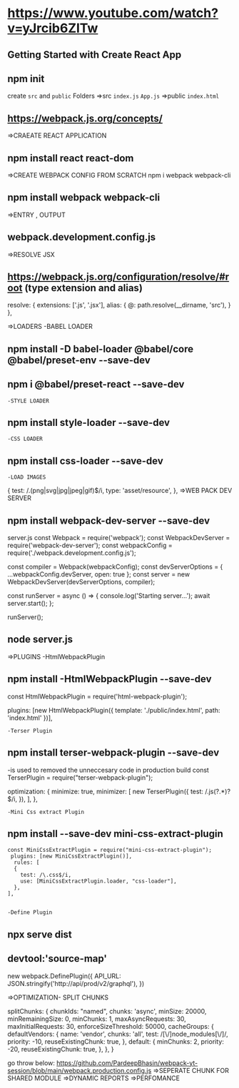 # https://www.youtube.com/watch?v=yJrcib6ZITw

## Getting Started with Create React App

## npm init
create `src` and `public` Folders
=>src
    `index.js`
    `App.js`
=>public
    `index.html`

## https://webpack.js.org/concepts/
=>CRAEATE REACT APPLICATION 
## npm install react react-dom
=>CREATE WEBPACK  CONFIG  FROM SCRATCH  npm i webpack webpack-cli
## npm install webpack webpack-cli
=>ENTRY , OUTPUT 
## webpack.development.config.js 
=>RESOLVE JSX
## https://webpack.js.org/configuration/resolve/#root  (type extension and alias)
 resolve: {
    extensions: ['.js', '.jsx'],
    alias: {
      @: path.resolve(__dirname, 'src'),
    }
  },
   
=>LOADERS
    -BABEL LOADER 
## npm install -D babel-loader @babel/core @babel/preset-env --save-dev
## npm i @babel/preset-react --save-dev
    -STYLE LOADER
## npm install style-loader --save-dev
    -CSS LOADER
## npm install css-loader --save-dev
    -LOAD IMAGES
  {
        test: /\.(png|svg|jpg|jpeg|gif)$/i,
        type: 'asset/resource',
    },
=>WEB PACK DEV SERVER
## npm install webpack-dev-server --save-dev

server.js
const Webpack = require('webpack');
const WebpackDevServer = require('webpack-dev-server');
const webpackConfig = require('./webpack.development.config.js');

const compiler = Webpack(webpackConfig);
const devServerOptions = { ...webpackConfig.devServer, open: true };
const server = new WebpackDevServer(devServerOptions, compiler);

const runServer = async () => {
    console.log('Starting server...');
    await server.start();
};

runServer();

## node server.js

=>PLUGINS
    -HtmlWebpackPlugin 
## npm install -HtmlWebpackPlugin --save-dev

const HtmlWebpackPlugin = require('html-webpack-plugin');

 plugins: [new HtmlWebpackPlugin({
        template: './public/index.html',
        path: 'index.html'
    })],

    -Terser Plugin
## npm install terser-webpack-plugin --save-dev
-is used to removed the unneccesary code in production build
const TerserPlugin = require("terser-webpack-plugin");

 optimization: {
    minimize: true,
    minimizer: [
      new TerserPlugin({
        test: /\.js(\?.*)?$/i,
      }),
    ],
  },


    -Mini Css extract Plugin
## npm install --save-dev mini-css-extract-plugin
    const MiniCssExtractPlugin = require("mini-css-extract-plugin");
     plugins: [new MiniCssExtractPlugin()],
      rules: [
      {
        test: /\.css$/i,
        use: [MiniCssExtractPlugin.loader, "css-loader"],
      },
    ],


    -Define Plugin

## npx serve dist
## devtool:'source-map'

new webpack.DefinePlugin({
        API_URL: JSON.stringify('http://api/prod/v2/graphql'),
    })


=>OPTIMIZATION- SPLIT CHUNKS

  splitChunks: {
            chunkIds: "named",
            chunks: 'async',
            minSize: 20000,
            minRemainingSize: 0,
            minChunks: 1,
            maxAsyncRequests: 30,
            maxInitialRequests: 30,
            enforceSizeThreshold: 50000,
            cacheGroups: {
                defaultVendors: {
                    name: 'vendor',
                    chunks: 'all',
                    test: /[\\/]node_modules[\\/]/,
                    priority: -10,
                    reuseExistingChunk: true,
                },
                default: {
                    minChunks: 2,
                    priority: -20,
                    reuseExistingChunk: true,
                },
            },
        }




go throw below: https://github.com/PardeepBhasin/webpack-yt-session/blob/main/webpack.production.config.js
=>SEPERATE CHUNK FOR  SHARED  MODULE
=>DYNAMIC REPORTS
=>PERFOMANCE

